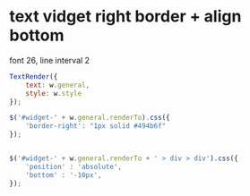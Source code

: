 # text vidget right border + align bottom

font 26, line interval 2

```javascript
TextRender({
    text: w.general,
    style: w.style
});

$('#widget-' + w.general.renderTo).css({
    'border-right': "1px solid #494b6f"
});


$('#widget-' + w.general.renderTo + ' > div > div').css({
    'position' : 'absolute',
    'bottom' : '-10px',
});
```
